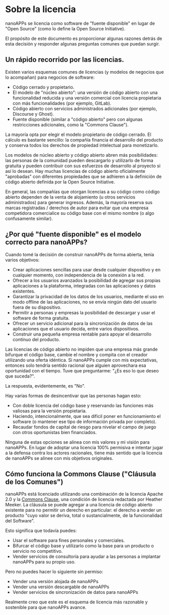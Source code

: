 # Sobre la licencia

nanoAPPs se licencia como software de "fuente disponible" en lugar de "Open Source" (como lo define la Open Source Initiative).

El propósito de este documento es proporcionar algunas razones detrás de esta decisión y responder algunas preguntas comunes que puedan surgir.


## Un rápido recorrido por las licencias.

Existen varios esquemas comunes de licencias (y modelos de negocios que lo acompañan) para negocios de software:

- Código cerrado y propietario.
- El modelo de "núcleo abierto": una versión de código abierto con una funcionalidad reducida y una versión comercial con licencia propietaria con más funcionalidades (por ejemplo, GitLab).
- Código abierto con servicios administrados adicionales (por ejemplo, Discourse y Ghost).
- Fuente disponible (similar a "código abierto" pero con algunas restricciones adicionales, como la "Commons Clause").

La mayoría opta por elegir el modelo propietario de código cerrado. El cálculo es bastante sencillo: la compañía financia el desarrollo del producto y conserva todos los derechos de propiedad intelectual para monetizarlo.

Los modelos de núcleo abierto y código abierto abren más posibilidades: las personas de la comunidad pueden descargarlo y utilizarlo de forma gratuita y pueden contribuir con sus esfuerzos de desarrollo al proyecto si así lo desean. Hay muchas licencias de código abierto oficialmente "aprobadas" con diferentes propiedades que se adhieren a la definición de código abierto definida por la Open Source Initiative.

En general, las compañías que otorgan licencias a su código como código abierto dependen de la venta de alojamiento (u otros servicios administrados) para generar ingresos. Además, la mayoría reserva sus marcas registradas / derechos de autor para evitar que una empresa competidora comercialice su código base con el mismo nombre (o algo confusamente similar).


## ¿Por qué "fuente disponible" es el modelo correcto para nanoAPPs?

Cuando tomé la decisión de construir nanoAPPs de forma abierta, tenía varios objetivos:

- Crear aplicaciones sencillas para usar desde cualquier dispositivo y en cualquier momento, con independencia de la conexión a la red.
- Ofrecer a los usuarios avanzados la posibilidad de agregar sus propias aplicaciones a la plataforma, integradas con las aplicaciones y datos existentes.
- Garantizar la privacidad de los datos de los usuarios, mediante el uso en modo offline de las aplicaciones, no se envía ningún dato del usuario fuera de su dispositivo.
- Permitir a personas y empresas la posibilidad de descargar y usar el software de forma gratuita.
- Ofrecer un servicio adicional para la sincronización de datos de las aplicaciones que el usuario decida, entre varios dispositivos.
- Construir una pequeña empresa rentable para apoyar el desarrollo contínuo del producto.

Las licencias de código abierto no impiden que una empresa más grande bifurque el código base, cambie el nombre y compita con el creador utilizando una oferta idéntica. Si nanoAPPs cumple con mis expectativas, entonces solo tendría sentido racional que alguien aprovechara esa oportunidad con el tiempo. Tuve que preguntarme: "¿Es eso lo que deseo que suceda?".

La respuesta, evidentemente, es "No".

Hay varias formas de desincentivar que las personas hagan esto:

- Con doble licencia del código base y reservando las funciones más valiosas para la versión propietaria.
- Haciendo, intencionalmente, que sea difícil poner en funcionamiento el software (o mantener ese tipo de información privada por completo).
- Recaudar fondos de capital de riesgo para nivelar el campo de juego con otros oportunistas bien financiados.

Ninguna de estas opciones se alinea con mis valores y mi visión para nanoAPPs. En lugar de adoptar una licencia 100% permisiva e intentar jugar a la defensa contra los actores racionales, tiene más sentido que la licencia de nanoAPPs se alinee con mis objetivos originales.


## Cómo funciona la Commons Clause ("Cláusula de los Comunes")

nanoAPPs está licenciado utilizando una combinación de la licencia Apache 2.0 y la [Commons Clause](https://commonsclause.com/), una condición de licencia redactada por Heather Meeker. La cláusula se puede agregar a una licencia de código abierto existente para no permitir un derecho en particular: el derecho a vender un producto "cuyo valor se deriva, total o sustancialmente, de la funcionalidad del Software".

Esto significa que todavía puedes:

- Usar el software para fines personales y comerciales.
- Bifurcar el código base y utilizarlo como la base para un producto o servicio no competitivo.
- Vender servicios de consultoría para ayudar a las personas a implantar nanoAPPs para su propio uso.

Pero no puedes hacer lo siguiente sin permiso:

- Vender una versión alojada de nanoAPPs
- Vender una versión descargable de nanoAPPs
- Vender servicios de sincronización de datos para nanoAPPs

Realmente creo que este es el esquema de licencia más razonable y sostenible para que nanoAPPs avance.
